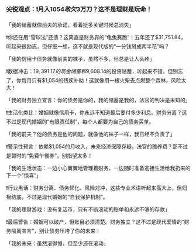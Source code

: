 ### 尖锐观点：❗️月入$1054敢欠$3万刀？这不是理财是玩命！

「我的储蓄就像前夫的承诺，看着挺多关键时候总消失」  

❗️你还在用“雪球法”还债？这简直是财务界的“龟兔赛跑”！五年还了$31,751.84，听起来很励志，但仔细一想，这不就是现代版的“一分钱掰成两半花”吗？  

「我的信用卡债务就像前夫的袜子，虽然不多，但总是让人头疼」  

❗️数据冲击：$19,391.17的现金储蓄和$9,608.14的投资储蓄，听起来不错，但别忘了，你每月只有$1,054的残疾补助！这就像用一根火柴去点燃整个森林，风险太大！  

「我的财务独立宣言：你的债务是你的，我的储蓄是我的，法官的判决是未知的」  

❗️生活化类比：婚姻就像信用卡，你永远不知道最后要付多少利息。财务分离？这不过是现代婚姻的“有限责任制”，每个人都要为自己的债务买单。  

「我的前夫？他的债务是他的问题，就像他的袜子一样，我已经不负责了」  

❗️警示性预言：依赖$1,054的月收入，未来经济保障存疑。法官的赡养费？那不过是暂时的“免费午餐券”，别指望太多！  

「我的生活状态：一边小心翼翼地管理着财务，一边随时准备迎接生活给我扔来的下一个“惊喜”」  

❗️行业黑话：财务分离、债务优化、风险对冲，这些专业术语听起来高大上，但归根结底，不过是现代婚姻的“自我保护机制”。  

「我的理财游戏：没有复活币，只有不断滚动的账单和永远不够的存款」  

❗️最后警告：婚姻可以破产，但账目必须清楚。财务独立？这不过是现代爱情的“财务隔离宣言”，别让债务压垮了你的未来！  

「我的未来：虽然滚得慢，但至少还在滚动」